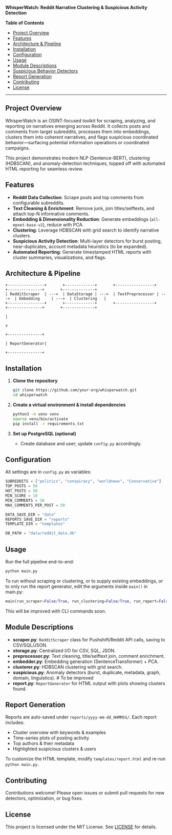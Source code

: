 **WhisperWatch: Reddit Narrative Clustering & Suspicious Activity Detection**

**Table of Contents**

* [Project Overview](#project-overview)
* [Features](#features)
* [Architecture & Pipeline](#architecture--pipeline)
* [Installation](#installation)
* [Configuration](#configuration)
* [Usage](#usage)
* [Module Descriptions](#module-descriptions)
* [Suspicious Behavior Detectors](#suspicious-behavior-detectors)
* [Report Generation](#report-generation)
* [Contributing](#contributing)
* [License](#license)

---

## Project Overview

WhisperWatch is an OSINT-focused toolkit for scraping, analyzing, and reporting on narratives emerging across Reddit. It collects posts and comments from target subreddits, processes them into embeddings, clusters them into coherent narratives, and flags suspicious coordinated behavior—surfacing potential information operations or coordinated campaigns.

This project demonstrates modern NLP (Sentence-BERT), clustering (HDBSCAN), and anomaly-detection techniques, topped off with automated HTML reporting for seamless review.

## Features

* **Reddit Data Collection**: Scrape posts and top comments from configurable subreddits.
* **Text Cleaning & Enrichment**: Remove junk, join titles/selftexts, and attach top-N informative comments.
* **Embedding & Dimensionality Reduction**: Generate embeddings (`all-mpnet-base-v2`), reduce with PCA.
* **Clustering**: Leverage HDBSCAN with grid search to identify narrative clusters.
* **Suspicious Activity Detection**: Multi-layer detectors for burst posting, near-duplicates, account metadata heuristics (to be expanded).
* **Automated Reporting**: Generate timestamped HTML reports with cluster summaries, visualizations, and flags.

## Architecture & Pipeline

```text
+----------------+       +-------------+       +-----------------+       +---------------+       +--------------+  
| RedditScraper  | --->  | DataStorage | --->  | TextPreprocessor | --->  | Embedding     | --->  | Clustering   |  
+----------------+       +-------------+       +-----------------+       +---------------+       +--------------+  
                                                                                                  |            
                                                                                                  v            
                                                                                           +---------------+  
                                                                                           | ReportGenerator|  
                                                                                           +---------------+  
```

## Installation

1. **Clone the repository**

   ```bash
   git clone https://github.com/your-org/whisperwatch.git  
   cd whisperwatch  
   ```
2. **Create a virtual environment & install dependencies**

   ```bash
   python3 -m venv venv  
   source venv/bin/activate  
   pip install -r requirements.txt  
   ```
3. **Set up PostgreSQL (optional)**

   * Create database and user; update `config.py` accordingly.

## Configuration

All settings are in `config.py` as variables:

```python
SUBREDDITS = ["politics", "conspiracy", "worldnews", "Conservative"]
TOP_POSTS = 50
HOT_POSTS = 50
MIN_SCORE = 10
MIN_COMMENTS = 10
MAX_COMMENTS_PER_POST = 50

DATA_SAVE_DIR = "data"
REPORTS_SAVE_DIR = "reports"
TEMPLATE_DIR = "templates"

DB_PATH = "data/reddit_data.db"
```

## Usage

Run the full pipeline end-to-end:

```bash
python main.py
```

To run without scraping or clustering, or to supply existing embeddings, or to only run the report generator, edit the arguments inside ```main()``` in main.py:
```python
main(run_scraper=False/True, run_clustering=False/True, run_report=False/True, embeddings_file=path_to_npy_file.npy)
```

This will be improved with CLI commands soon.

## Module Descriptions

* **scraper.py**: `RedditScraper` class for Pushshift/Reddit API calls, saving to CSV/SQL/JSON.
* **storage.py**: Centralized I/O for CSV, SQL, JSON.
* **preprocessor.py**: Text cleaning, title/selftext join, comment enrichment.
* **embedder.py**: Embedding generation (SentenceTransformer) + PCA.
* **clusterer.py**: HDBSCAN clustering with grid search.
* **suspicious.py**: Anomaly detectors (burst, duplicate, metadata, graph, domain, linguistics). # To be improved
* **report.py**: `ReportGenerator` for HTML output with plots showing clusters found.

## Report Generation

Reports are auto-saved under `reports/yyyy-mm-dd_HHMMSS/`. Each report includes:

* Cluster overview with keywords & examples
* Time-series plots of posting activity
* Top authors & their metadata
* Highlighted suspicious clusters & users

To customize the HTML template, modify `templates/report.html` and re-run `python main.py`.

## Contributing

Contributions welcome! Please open issues or submit pull requests for new detectors, optimization, or bug fixes.

## License

This project is licensed under the MIT License. See [LICENSE](LICENSE) for details.
